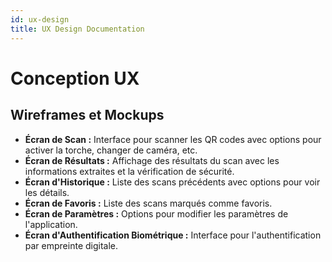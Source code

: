 ```yaml
---
id: ux-design
title: UX Design Documentation
---
```


# Conception UX

## Wireframes et Mockups

- **Écran de Scan :** Interface pour scanner les QR codes avec options pour activer la torche, changer de caméra, etc.
- **Écran de Résultats :** Affichage des résultats du scan avec les informations extraites et la vérification de sécurité.
- **Écran d'Historique :** Liste des scans précédents avec options pour voir les détails.
- **Écran de Favoris :** Liste des scans marqués comme favoris.
- **Écran de Paramètres :** Options pour modifier les paramètres de l'application.
- **Écran d'Authentification Biométrique :** Interface pour l'authentification par empreinte digitale.